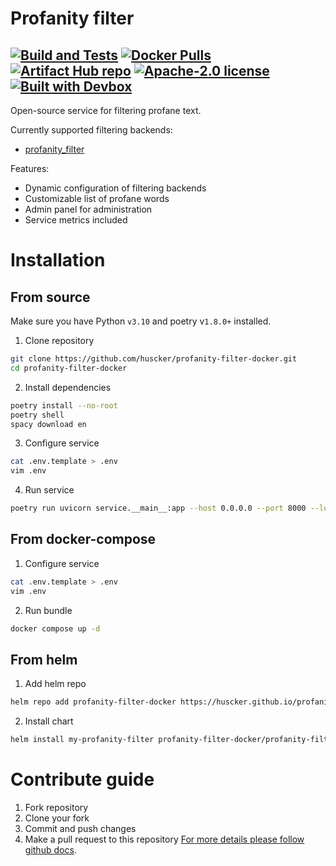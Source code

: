 # Profanity filter

[![Build and Tests](https://img.shields.io/github/actions/workflow/status/huscker/profanity-filter-docker/build.yaml?branch=main)](https://github.com/huscker/profanity-filter-docker/actions/workflows/build.yaml)
[![Docker Pulls](https://img.shields.io/docker/pulls/huscker/profanity-filter-docker)](https://hub.docker.com/r/huscker/profanity-filter-docker)
[![Artifact Hub repo](https://img.shields.io/endpoint?url=https://artifacthub.io/badge/repository/profanity-filter-docker)](https://artifacthub.io/packages/helm/profanity-filter-docker/profanity-filter-docker)
[![Apache-2.0 license](https://img.shields.io/github/license/huscker/profanity-filter-docker)](https://github.com/huscker/profanity-filter-docker/blob/main/LICENSE)
[![Built with Devbox](https://www.jetify.com/img/devbox/shield_moon.svg)](https://www.jetify.com/devbox/docs/contributor-quickstart/)
---
Open-source service for filtering profane text.

Currently supported filtering backends:
- [profanity_filter](https://github.com/rominf/profanity-filter)

Features:
- Dynamic configuration of filtering backends
- Customizable list of profane words
- Admin panel for administration
- Service metrics included
# Installation
## From source
Make sure you have Python `v3.10` and poetry v`1.8.0+` installed.
1. Clone repository
```bash
git clone https://github.com/huscker/profanity-filter-docker.git
cd profanity-filter-docker
```
2. Install dependencies
```bash
poetry install --no-root
poetry shell
spacy download en
```
3. Configure service
```bash
cat .env.template > .env
vim .env
```
4. Run service
```bash
poetry run uvicorn service.__main__:app --host 0.0.0.0 --port 8000 --log-level info
```

## From docker-compose
1. Configure service
```bash
cat .env.template > .env
vim .env
```
2. Run bundle
```bash
docker compose up -d
```

## From helm
1. Add helm repo
```bash
helm repo add profanity-filter-docker https://huscker.github.io/profanity-filter-docker/
```
2. Install chart
```bash
helm install my-profanity-filter profanity-filter-docker/profanity-filter-docker --version 0.1.0
```
# Contribute guide
1. Fork repository
2. Clone your fork
3. Commit and push changes
4. Make a pull request to this repository
[For more details please follow github docs](https://docs.github.com/en/get-started/exploring-projects-on-github/contributing-to-a-project#forking-a-repository).
